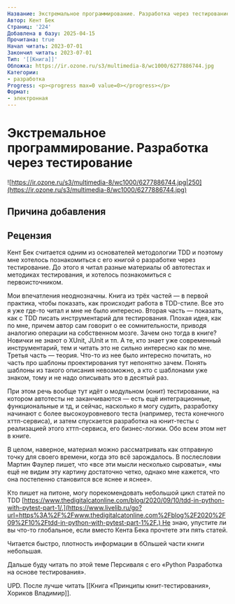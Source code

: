 ```yaml
---
Название: Экстремальное программирование. Разработка через тестирование
Автор: Кент Бек
Страниц: '224'
Добавлена в базу: 2025-04-15
Прочитана: true
Начал читать: 2023-07-01
Закончил читать: 2023-07-01
Тип: '[[Книга]]'
Обложка: https://ir.ozone.ru/s3/multimedia-8/wc1000/6277886744.jpg
Категории:
- разработка
Progress: <p><progress max=0 value=0></progress></p>
Формат:
- электронная
---
```

# Экстремальное программирование. Разработка через тестирование

![https://ir.ozone.ru/s3/multimedia-8/wc1000/6277886744.jpg|250](https://ir.ozone.ru/s3/multimedia-8/wc1000/6277886744.jpg)

## Причина добавления


## Рецензия

Кент Бек считается одним из основателей методологии TDD и поэтому мне хотелось познакомиться с его книгой о разработке через тестирование. До этого я читал разные материалы об автотестах и методиках тестирования, и хотелось познакомиться с первоисточником.

Мои впечатления неоднозначны. Книга из трёх частей — в первой практика, чтобы показать, как происходит работа в TDD-стиле. Все это я уже где-то читал и мне не было интересно. Вторая часть — показать, как с TDD писать инструментарий для тестирования. Плохая идея, как по мне, причем автор сам говорит о ее сомнительности, приводя аналогию операции на собственном мозге. Зачем оно тогда в книге? Новички не знают о XUnit, JUnit и тп. А те, кто знает уже современный инструментарий, тем и читать это не сильно интересно как по мне. Третья часть — теория. Что-то из нее было интересно почитать, но часть про шаблоны проектирования тут непонятно зачем. Понять шаблоны из такого описания невозможно, а кто с шаблонами уже знаком, тому и не надо описывать это в десятый раз.

При этом речь вообще тут идёт о модульном (юнит) тестировании, на котором автотесты не заканчиваются — есть ещё интеграционные, функциональные и тд, и сейчас, насколько я могу судить, разработку начинают с более высокоуровневого теста (например, теста конечного хттп-сервиса), и затем спускается разработка на юнит-тесты с реализацией этого хттп-сервиса, его бизнес-логики. Обо всем этом нет в книге.

В целом, наверное, материал можно рассматривать как отправную точку для своего времени, когда это всё зарождалось. В послесловии Мартин Фаулер пишет, что «все эти мысли несколько сыроваты», «мы ещё не видим эту картину достаточно четко, однако мне кажется, что она постепенно становится все яснее и яснее».

Кто пишет на питоне, могу порекомендовать небольшой цикл статей по TDD [https://www.thedigitalcatonline.com/blog/2020/09/10/tdd-in-python-with-pytest-part-1/.](https://www.livelib.ru/go?url=https%3A%2F%2Fwww.thedigitalcatonline.com%2Fblog%2F2020%2F09%2F10%2Ftdd-in-python-with-pytest-part-1%2F.) Не знаю, упустите ли вы что-то глобальное, если вместо Кента Бека прочтете эти пять статей.

Читается быстро, плотность информации в бОльшей части книги небольшая.

Дальше буду читать по этой теме Персиваля с его «Python Разработка на основе тестирования».

UPD. После лучше читать [[Книга «Принципы юнит-тестирования», Хориков Владимир]].